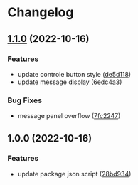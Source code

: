 # Changelog

## [1.1.0](https://github.com/warnerb47/zoom-clone/compare/v1.0.0...v1.1.0) (2022-10-16)


### Features

* update controle button style ([de5d118](https://github.com/warnerb47/zoom-clone/commit/de5d1189122bb9e4e5088f10ac9fa7b428cdcfb1))
* update message display ([6edc4a3](https://github.com/warnerb47/zoom-clone/commit/6edc4a3135058200e267475f75d3dab95551be7f))


### Bug Fixes

* message panel overflow ([7fc2247](https://github.com/warnerb47/zoom-clone/commit/7fc224700dea42a113ecfa7f634dd5689f9d8202))

## 1.0.0 (2022-10-16)


### Features

* update package json script ([28bd934](https://github.com/warnerb47/zoom-clone/commit/28bd934a8871450d0c0f03cdea7802e1044fd870))
